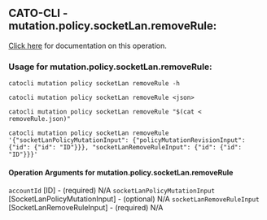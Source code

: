 
## CATO-CLI - mutation.policy.socketLan.removeRule:
[Click here](https://api.catonetworks.com/documentation/#mutation-removeRule) for documentation on this operation.

### Usage for mutation.policy.socketLan.removeRule:

`catocli mutation policy socketLan removeRule -h`

`catocli mutation policy socketLan removeRule <json>`

`catocli mutation policy socketLan removeRule "$(cat < removeRule.json)"`

`catocli mutation policy socketLan removeRule '{"socketLanPolicyMutationInput": {"policyMutationRevisionInput": {"id": {"id": "ID"}}}, "socketLanRemoveRuleInput": {"id": {"id": "ID"}}}'`

#### Operation Arguments for mutation.policy.socketLan.removeRule ####
`accountId` [ID] - (required) N/A 
`socketLanPolicyMutationInput` [SocketLanPolicyMutationInput] - (optional) N/A 
`socketLanRemoveRuleInput` [SocketLanRemoveRuleInput] - (required) N/A 
